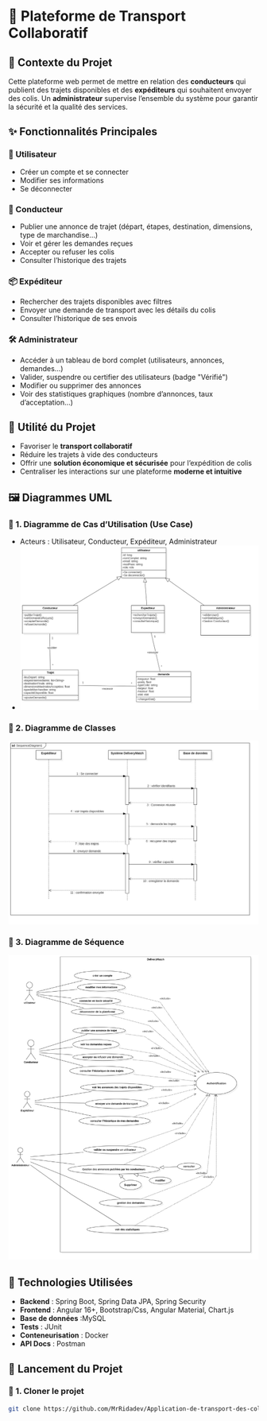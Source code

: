 # 🚚 Plateforme de Transport Collaboratif

## 📌 Contexte du Projet

Cette plateforme web permet de mettre en relation des **conducteurs** qui publient des trajets disponibles et des **expéditeurs** qui souhaitent envoyer des colis. Un **administrateur** supervise l’ensemble du système pour garantir la sécurité et la qualité des services.


## ✨ Fonctionnalités Principales

### 👤 Utilisateur
- Créer un compte et se connecter
- Modifier ses informations
- Se déconnecter

### 🚗 Conducteur
- Publier une annonce de trajet (départ, étapes, destination, dimensions, type de marchandise…)
- Voir et gérer les demandes reçues
- Accepter ou refuser les colis
- Consulter l’historique des trajets

### 📦 Expéditeur
- Rechercher des trajets disponibles avec filtres
- Envoyer une demande de transport avec les détails du colis
- Consulter l’historique de ses envois

### 🛠️ Administrateur
- Accéder à un tableau de bord complet (utilisateurs, annonces, demandes…)
- Valider, suspendre ou certifier des utilisateurs (badge "Vérifié")
- Modifier ou supprimer des annonces
- Voir des statistiques graphiques (nombre d’annonces, taux d’acceptation…)


## 🧠 Utilité du Projet

- Favoriser le **transport collaboratif**
- Réduire les trajets à vide des conducteurs
- Offrir une **solution économique et sécurisée** pour l’expédition de colis
- Centraliser les interactions sur une plateforme **moderne et intuitive**


## 🖼️ Diagrammes UML

### 📘 1. Diagramme de Cas d’Utilisation (Use Case)
- Acteurs : Utilisateur, Conducteur, Expéditeur, Administrateur
- ![ClassDiagram1jb.jpg](UML/ClassDiagram1jb.jpg)
### 🧱 2. Diagramme de Classes
![SequenceDiagram1jb.jpg](UML/SequenceDiagram1jb.jpg)
### 🔄 3. Diagramme de Séquence
![UseCaseDiagram1jb.jpg](UML/UseCaseDiagram1jb.jpg)

## 🧪 Technologies Utilisées

- **Backend** : Spring Boot, Spring Data JPA, Spring Security
- **Frontend** : Angular 16+, Bootstrap/Css, Angular Material, Chart.js
- **Base de données** :MySQL
- **Tests** : JUnit
- **Conteneurisation** : Docker
- **API Docs** : Postman


## 🚀 Lancement du Projet

### 🔧 1. Cloner le projet

```bash
git clone https://github.com/MrRidadev/Application-de-transport-des-colis.git
